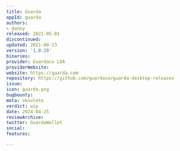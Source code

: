 ```yaml
---
title: Guarda
appId: guarda
authors:
- danny
released: 2021-05-01
discontinued: 
updated: 2021-08-13
version: '1.0.20'
binaries: 
provider: Guardaco LDA
providerWebsite: 
website: https://guarda.com
repository: https://github.com/guardaco/guarda-desktop-releases
issue: 
icon: guarda.png
bugbounty: 
meta: obsolete
verdict: wip
date: 2024-04-25
reviewArchive: 
twitter: GuardaWallet
social: 
features: 

---
```



